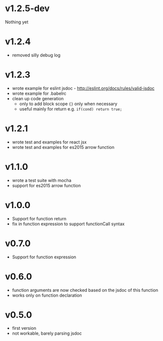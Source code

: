 # v1.2.5-dev

Nothing yet

# v1.2.4
- removed silly debug log

# v1.2.3
- wrote example for eslint jsdoc - http://eslint.org/docs/rules/valid-jsdoc
- wrote example for .babelrc
- clean up code generation 
  - only to add block scope ```{}``` only when necessary
  - useful mainly for return e.g. ```if(cond) return true;```

# v1.2.1
- wrote test and examples for react jsx
- wrote test and examples for es2015 arrow function

# v1.1.0
- wrote a test suite with mocha
- support for es2015 arrow function

# v1.0.0
- Support for function return
- fix in function expression to support functionCall syntax

# v0.7.0
- Support for function expression

# v0.6.0
- function arguments are now checked based on the jsdoc of this function
- works only on function declaration

# v0.5.0
- first version
- not workable, barely parsing jsdoc
